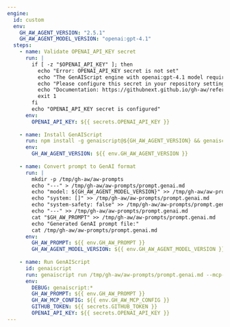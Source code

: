 ```yaml
---
engine:
  id: custom
  env:
    GH_AW_AGENT_VERSION: "2.5.1"
    GH_AW_AGENT_MODEL_VERSION: "openai:gpt-4.1"
  steps:
    - name: Validate OPENAI_API_KEY secret
      run: |
        if [ -z "$OPENAI_API_KEY" ]; then
          echo "Error: OPENAI_API_KEY secret is not set"
          echo "The GenAIScript engine with openai:gpt-4.1 model requires OPENAI_API_KEY secret to be configured."
          echo "Please configure this secret in your repository settings."
          echo "Documentation: https://githubnext.github.io/gh-aw/reference/engines/"
          exit 1
        fi
        echo "OPENAI_API_KEY secret is configured"
      env:
        OPENAI_API_KEY: ${{ secrets.OPENAI_API_KEY }}
    
    - name: Install GenAIScript
      run: npm install -g genaiscript@${GH_AW_AGENT_VERSION} && genaiscript --version
      env:
        GH_AW_AGENT_VERSION: ${{ env.GH_AW_AGENT_VERSION }}
    
    - name: Convert prompt to GenAI format
      run: |
        mkdir -p /tmp/gh-aw/aw-prompts
        echo "---" > /tmp/gh-aw/aw-prompts/prompt.genai.md
        echo "model: ${GH_AW_AGENT_MODEL_VERSION}" >> /tmp/gh-aw/aw-prompts/prompt.genai.md
        echo "system: []" >> /tmp/gh-aw/aw-prompts/prompt.genai.md
        echo "system-safety: false" >> /tmp/gh-aw/aw-prompts/prompt.genai.md
        echo "---" >> /tmp/gh-aw/aw-prompts/prompt.genai.md
        cat "$GH_AW_PROMPT" >> /tmp/gh-aw/aw-prompts/prompt.genai.md
        echo "Generated GenAI prompt file:"
        cat /tmp/gh-aw/aw-prompts/prompt.genai.md
      env:
        GH_AW_PROMPT: ${{ env.GH_AW_PROMPT }}
        GH_AW_AGENT_MODEL_VERSION: ${{ env.GH_AW_AGENT_MODEL_VERSION }}
    
    - name: Run GenAIScript
      id: genaiscript
      run: genaiscript run /tmp/gh-aw/aw-prompts/prompt.genai.md --mcp-config $GH_AW_MCP_CONFIG --out /tmp/gh-aw/genaiscript-output.md
      env:
        DEBUG: genaiscript:*
        GH_AW_PROMPT: ${{ env.GH_AW_PROMPT }}
        GH_AW_MCP_CONFIG: ${{ env.GH_AW_MCP_CONFIG }}
        GITHUB_TOKEN: ${{ secrets.GITHUB_TOKEN }}
        OPENAI_API_KEY: ${{ secrets.OPENAI_API_KEY }}
---
```


<!--
This shared configuration sets up a custom agentic engine using microsoft/genaiscript.

**Usage:**
Include this file in your workflow using frontmatter imports:

```yaml
---
imports:
  - shared/genaiscript.md
---
```

**Requirements:**
- The workflow will install genaiscript npm package using version from `GH_AW_AGENT_VERSION` env var
- The original prompt file is converted to GenAI markdown format (prompt.genai.md)
- GenAIScript is executed with MCP server configuration if available
- Output is captured in the agent log file
- **OPENAI_API_KEY secret must be configured** in repository settings when using OpenAI models

**Note**: 
- This workflow requires internet access to install npm packages
- The genaiscript version can be customized by setting the `GH_AW_AGENT_VERSION` environment variable (default: `2.5.1`)
- The AI model can be customized by setting the `GH_AW_AGENT_MODEL_VERSION` environment variable (default: `openai:gpt-4.1`)
- MCP server configuration is automatically passed if configured in the workflow
- When using `openai:` models, ensure the `OPENAI_API_KEY` secret is configured in your repository settings
-->
